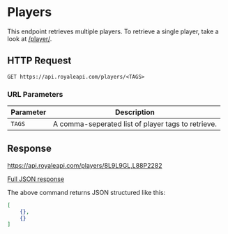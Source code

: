 # Players

This endpoint retrieves multiple players. To retrieve a single player, take a look at [/player/<TAG>](/endpoints/player).

## HTTP Request

`GET https://api.royaleapi.com/players/<TAGS>`

### URL Parameters

Parameter | Description
--- | ---
`TAGS` | A comma-seperated list of player tags to retrieve.

## Response

https://api.royaleapi.com/players/8L9L9GL,L88P2282

<a href="/json/players_8L9L9GL,L88P2282.json">Full JSON response</a>

The above command returns JSON structured like this:

```json
[
    {},
    {}
]
```
